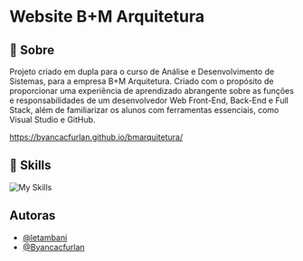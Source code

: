 # Website B+M Arquitetura




## 🔖 Sobre

Projeto criado em dupla para o curso de Análise e Desenvolvimento de Sistemas, para a empresa B+M Arquitetura. Criado com o propósito de proporcionar uma experiência de aprendizado abrangente sobre as funções e responsabilidades de um desenvolvedor Web Front-End, Back-End e Full Stack, além de familiarizar os alunos com ferramentas essenciais, como Visual Studio e GitHub.

https://byancacfurlan.github.io/bmarquitetura/

## 🚀 Skills


![My Skills](https://skillicons.dev/icons?i=vscode,js,html,css,idea)
## Autoras

- [@letambani](https://github.com/letambani)
- [@Byancacfurlan](https://github.com/Byancacfurlan)
